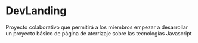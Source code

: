# DevLanding
Proyecto colaborativo que permitirá a los miembros empezar a desarrollar un proyecto básico de página de aterrizaje sobre las tecnologías Javascript
